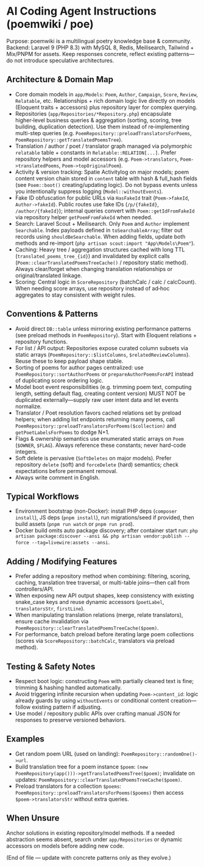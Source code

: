 # AI Coding Agent Instructions (poemwiki / poe)

Purpose: poemwiki is a multilingual poetry knowledge base & community. Backend: Laravel 9 (PHP 8.3) with MySQL 8, Redis, Meilisearch, Tailwind + Mix/PNPM for assets.
Keep responses concrete, reflect existing patterns—do not introduce speculative architectures.

## Architecture & Domain Map
- Core domain models in `app/Models`: `Poem`, `Author`, `Campaign`, `Score`, `Review`, `Relatable`, etc. Relationships + rich domain logic live directly on models (Eloquent traits + accessors) plus repository layer for complex querying.
- Repositories (`app/Repositories/*Repository.php`) encapsulate higher‑level business queries & aggregation (sorting, scoring, tree building, duplication detection). Use them instead of re‑implementing multi-step queries (e.g. `PoemRepository::preloadTranslatorsForPoems`, `PoemRepository::getTranslatedPoemsTree`).
- Translation / author / poet / translator graph managed via polymorphic `relatable` table + constants in `Relatable::RELATION[...]`. Prefer repository helpers and model accessors (e.g. `Poem->translators`, `Poem->translatedPoems`, `Poem->topOriginalPoem`).
- Activity & version tracking: Spatie Activitylog on major models; poem content version chain stored in `content` table with hash & full_hash fields (see `Poem::boot()` creating/updating logic). Do not bypass events unless you intentionally suppress logging (`Model::withoutEvents`).
- Fake ID obfuscation for public URLs via `HasFakeId` trait (`Poem->fakeId`, `Author->fakeId`). Public routes use fake IDs (`/p/{fakeId}`, `/author/{fakeId}`); internal queries convert with `Poem::getIdFromFakeId` via repository helper `getPoemFromFakeId` when needed.
- Search: Laravel Scout + Meilisearch. Only `Poem` and `Author` implement `Searchable`. Index payloads defined in `toSearchableArray`; filter out records using `shouldBeSearchable`. When adding fields, update both methods and re-import (`php artisan scout:import "App\Models\Poem"`).
- Caching: Heavy tree / aggregation structures cached with long TTL (`translated_poems_tree_{id}`) and invalidated by explicit calls (`Poem::clearTranslatedPoemsTreeCache()` / repository static method). Always clear/forget when changing translation relationships or original/translated linkage.
- Scoring: Central logic in `ScoreRepository` (batchCalc / calc / calcCount). When needing score arrays, use repository instead of ad‑hoc aggregates to stay consistent with weight rules.

## Conventions & Patterns
- Avoid direct `DB::table` unless mirroring existing performance patterns (see preload methods in `PoemRepository`). Start with Eloquent relations + repository functions.
- For list / API output: Repositories expose curated column subsets via static arrays (`PoemRepository::$listColumns`, `$relatedReviewColumns`). Reuse these to keep payload shape stable.
- Sorting of poems for author pages centralized: use `PoemRepository::sortAuthorPoems` or `prepareAuthorPoemsForAPI` instead of duplicating score ordering logic.
- Model boot event responsibilities (e.g. trimming poem text, computing length, setting default flag, creating content version) MUST NOT be duplicated externally—supply raw user intent data and let events normalize.
- Translator / Poet resolution favors cached relations set by preload helpers; when adding list endpoints returning many poems, call `PoemRepository::preloadTranslatorsForPoems($collection)` and `getPoetLabelsForPoems` to dodge N+1.
- Flags & ownership semantics use enumerated static arrays on `Poem` (`$OWNER`, `$FLAG`). Always reference these constants; never hard-code integers.
- Soft delete is pervasive (`SoftDeletes` on major models). Prefer repository `delete` (soft) and `forceDelete` (hard) semantics; check expectations before permanent removal.
- Always write comment in English.

## Typical Workflows
- Environment bootstrap (non-Docker): install PHP deps (`composer install`), JS deps (`pnpm install`), run migrations/seed if provided, then build assets (`pnpm run watch` or `pnpm run prod`).
- Docker build omits auto package discovery; after container start run: `php artisan package:discover --ansi && php artisan vendor:publish --force --tag=livewire:assets --ansi`.

## Adding / Modifying Features
- Prefer adding a repository method when combining: filtering, scoring, caching, translation tree traversal, or multi-table joins—then call from controllers/API.
- When exposing new API output shapes, keep consistency with existing snake_case keys and reuse dynamic accessors (`poetLabel`, `translatorsStr`, `firstLine`).
- When manipulating translation relations (merge, relate translators), ensure cache invalidation via `PoemRepository::clearTranslatedPoemsTreeCache($poem)`.
- For performance, batch preload before iterating large poem collections (scores via `ScoreRepository::batchCalc`, translators via preload method).

## Testing & Safety Notes
- Respect boot logic: constructing `Poem` with partially cleaned text is fine; trimming & hashing handled automatically.
- Avoid triggering infinite recursion when updating `Poem->content_id`: logic already guards by using `withoutEvents` or conditional content creation—follow existing pattern if adjusting.
- Use model / repository public APIs over crafting manual JSON for responses to preserve versioned behaviors.

## Examples
- Get random poem URL (used on landing): `PoemRepository::randomOne()->url`.
- Build translation tree for a poem instance `$poem`: `(new PoemRepository(app()))->getTranslatedPoemsTree($poem)`; invalidate on updates: `PoemRepository::clearTranslatedPoemsTreeCache($poem)`.
- Preload translators for a collection `$poems`: `PoemRepository::preloadTranslatorsForPoems($poems)` then access `$poem->translatorsStr` without extra queries.

## When Unsure
Anchor solutions in existing repository/model methods. If a needed abstraction seems absent, search under `app/Repositories` or dynamic accessors on models before adding new code.

(End of file — update with concrete patterns only as they evolve.)
